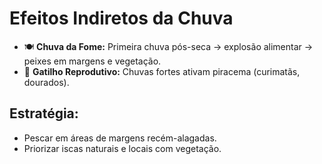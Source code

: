 
# Efeitos Indiretos da Chuva
- 🍽️ **Chuva da Fome:** Primeira chuva pós-seca → explosão alimentar → peixes em margens e vegetação.
- 🧬 **Gatilho Reprodutivo:** Chuvas fortes ativam piracema (curimatãs, dourados).
## Estratégia:
- Pescar em áreas de margens recém-alagadas.
- Priorizar iscas naturais e locais com vegetação.

